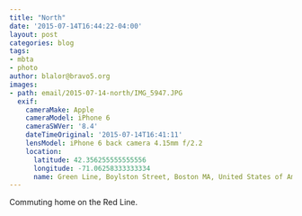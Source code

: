 ```yaml
---
title: "North"
date: '2015-07-14T16:44:22-04:00'
layout: post
categories: blog
tags:
- mbta
- photo
author: blalor@bravo5.org
images:
- path: email/2015-07-14-north/IMG_5947.JPG
  exif:
    cameraMake: Apple
    cameraModel: iPhone 6
    cameraSWVer: '8.4'
    dateTimeOriginal: '2015-07-14T16:41:11'
    lensModel: iPhone 6 back camera 4.15mm f/2.2
    location:
      latitude: 42.356255555555556
      longitude: -71.06258333333334
      name: Green Line, Boylston Street, Boston MA, United States of America
---
```



Commuting home on the Red Line. 


